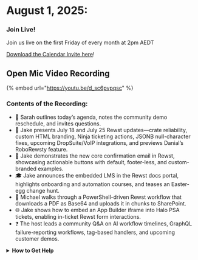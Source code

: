 # August 1, 2025:

### **Join Live!**

Join us live on the first Friday of every month at 2pm AEDT

&#x20;[Download the Calendar Invite here](https://go.rew.st/open-mic?hs_preview=BFeQDWBI-187816500244)!

## Open Mic Video Recording

{% embed url="https://youtu.be/d_sc6pvpqsc" %}

### Contents of the Recording:

* 🔔 Sarah outlines today’s agenda, notes the community demo reschedule, and invites questions.
* 🔧 Jake presents July 18 and July 25 Rewst updates—crate reliability, custom HTML branding, Ninja ticketing actions, JSONB null-character fixes, upcoming DropSuite/VoIP integrations, and previews Danial’s RoboRewsty feature.
* 📧 Jake demonstrates the new core confirmation email in Rewst, showcasing actionable buttons with default, footer-less, and custom-branded examples.
* 🎓 Jake announces the embedded LMS in the Rewst docs portal, highlights onboarding and automation courses, and teases an Easter-egg change hunt.
* 📂 Michael walks through a PowerShell-driven Rewst workflow that downloads a PDF as Base64 and uploads it in chunks to SharePoint.
* 🌐 Jake shows how to embed an App Builder iframe into Halo PSA tickets, enabling in-ticket Rewst form interactions.
* ❓ The host leads a community Q\&A on AI workflow timelines, GraphQL failure-reporting workflows, tag-based handlers, and upcoming customer demos.

<details>

<summary><strong>How to Get Help</strong></summary>

* 💬 Chat (Discord): [https://discord.gg/rewst​​ ](https://discord.gg/rewst%E2%80%8B%E2%80%8B)
  * Private #\{{ msp \}} channel
  * \#the-kewp
* 🎫 Submit Tickets to: the\_roc@rewst.io
* 📝 Feature Request + Integration Requests: [https://rewst.canny.io/](https://rewst.canny.io/)

**CLUCK UNIVERSITY – REWST TRAINING:**&#x20;

* 👨‍🏫 Live Instructor-Led Training: [https://calendly.com/cluck-u/](https://calendly.com/cluck-u/)
* 🏁 Rewst Foundations Training: [https://docs.rewst.help/cluck-university/rewst-foundations-10x](https://docs.rewst.help/cluck-university/rewst-foundations-10x)
* ▶️ On-demand Videos: [https://docs.rewst.help/cluck-university/rewst-foundations-10x](https://docs.rewst.help/cluck-university/rewst-foundations-10x)

**DOCS:**&#x20;

* 🥚 Rewst Docs: [https://docs.rewst.help ](https://docs.rewst.help)
* ⛩️ Jinja Docs: [https://jinja.palletsprojects.com/](https://jinja.palletsprojects.com/)

**KEY LINKS:**&#x20;

* 📝 Feature Request + Integration Requests: [https://rewst.canny.io/](https://rewst.canny.io/)

</details>
